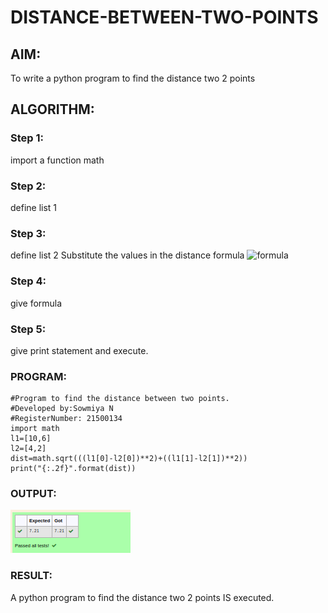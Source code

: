 # DISTANCE-BETWEEN-TWO-POINTS

## AIM:
To write a python program to find the distance two 2 points
## ALGORITHM:
### Step 1: 
import a function math
### Step 2: 
define list 1
### Step 3: 
define list 2
Substitute the values in the distance formula  ![formula](/formula.jpg)
### Step 4: 
give formula
### Step 5: 
give print statement and execute.
### PROGRAM:
  ```
  #Program to find the distance between two points.
#Developed by:Sowmiya N 
#RegisterNumber: 21500134
import math
l1=[10,6]
l2=[4,2]
dist=math.sqrt(((l1[0]-l2[0])**2)+((l1[1]-l2[1])**2))
print("{:.2f}".format(dist))
  ```


### OUTPUT:
![output](./python03.png)

### RESULT:
 A python program to find the distance two 2 points IS executed.